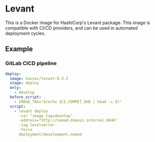 # Levant
This is a Docker image for HashiCorp's Levant package. This image is compatible with CI/CD providers, and can be used in automated deployment cycles.

## Example
### GitLab CICD pipeline
```yaml
deploy:
  image: tavsec/levant:0.3.2
  stage: deploy
  only:
    - develop
  before_script:
    - IMAGE_TAG="$(echo $CI_COMMIT_SHA | head -c 8)"
  script:
    - levant deploy
      -var "image_tag=develop"
      -address="http://nomad.domain.internal:4646"
      -log-level=error
      -force
      deployment/development.nomad
```